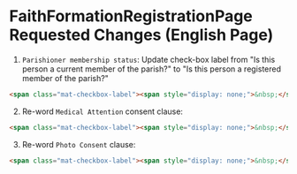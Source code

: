 # FaithFormationRegistrationPage Requested Changes (English Page)

1.  `Parishioner membership status`: Update check-box label from "Is this person a current member of the parish?" to "Is this person a registered member of the parish?"
```html
<span class="mat-checkbox-label"><span style="display: none;">&nbsp;</span>Is this person a registered member of the parish?</span> <!--TODO: Changed "Is this person a current member of the parish?" to "Is this person a registered member of the parish?"-->
```

2. Re-word `Medical Attention` consent clause:
```html
<span class="mat-checkbox-label"><span style="display: none;">&nbsp;</span>I give consent for medical care</span> <!--TODO: Changed "Consent for medical care" to "I give consent for medical care"-->
```

3. Re-word `Photo Consent` clause:
```html
<span class="mat-checkbox-label"><span style="display: none;">&nbsp;</span>I give permission to take photos and utilize for parish purposes</span> <!--TODO: Changed "Permission to take photos" to "I give permission to take photos and utilize for parish purposes"-->

```
